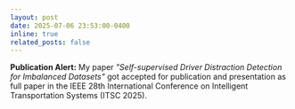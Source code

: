 ```yaml
---
layout: post
date: 2025-07-06 23:53:00-0400
inline: true
related_posts: false
---
```


**Publication Alert:** My paper *"Self-supervised Driver Distraction Detection for Imbalanced Datasets"* got accepted for publication and presentation as full paper in the IEEE 28th International Conference on Intelligent Transportation Systems (ITSC 2025).
